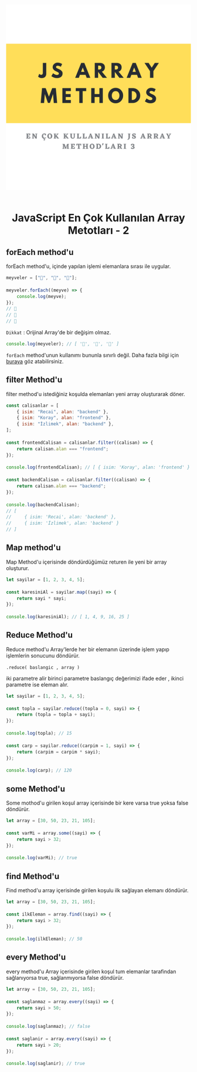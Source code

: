 <center><img  src="./images/jsarraymethod3.png" alt="en çok kullanılan method image" width="600"/>
</center>
<br>

<center>

# JavaScript En Çok Kullanılan Array Metotları - 2

</center>

## forEach method'u

forEach method'u, içinde yapılan işlemi elemanlara sırası ile uygular.

```javascript
meyveler = ["🍎", "🍌", "🍉"];

meyveler.forEach((meyve) => {
    console.log(meyve);
});
// 🍎
// 🍌
// 🍉
```

`Dikkat` : Orijinal Array'de bir değişim olmaz.

```javascript
console.log(meyveler); // [ '🍎', '🍌', '🍉' ]
```

`forEach` method'unun kullanımı bununla sınırlı değil. Daha fazla bilgi için [buraya](https://www.w3schools.com/jsref/jsref_foreach.asp) göz atabilirsiniz.

## filter Method'u

filter method'u istediğiniz koşulda elemanları yeni array oluşturarak döner.

```javascript
const calisanlar = [
    { isim: "Recai", alan: "backend" },
    { isim: "Koray", alan: "frontend" },
    { isim: "İzlimek", alan: "backend" },
];

const frontendCalisan = calisanlar.filter((calisan) => {
    return calisan.alan === "frontend";
});

console.log(frontendCalisan); // [ { isim: 'Koray', alan: 'frontend' } ]

const backendCalisan = calisanlar.filter((calisan) => {
    return calisan.alan === "backend";
});

console.log(backendCalisan);
// [
//     { isim: 'Recai', alan: 'backend' },
//     { isim: 'İzlimek', alan: 'backend' }
// ]
```

## Map method'u

Map Method'u içerisinde döndürdüğümüz returen ile yeni bir array oluşturur.

```javascript
let sayilar = [1, 2, 3, 4, 5];

const karesiniAl = sayilar.map((sayi) => {
    return sayi * sayi;
});

console.log(karesiniAl); // [ 1, 4, 9, 16, 25 ]
```

## Reduce Method'u

Reduce method'u Array'lerde her bir elemanın üzerinde işlem yapıp işlemlerin sonucunu döndürür.

`.reduce( baslangic , array )`

iki parametre alir birinci parametre baslangıç değerimizi ifade eder , ikinci parametre ise eleman alır.

```javascript
let sayilar = [1, 2, 3, 4, 5];

const topla = sayilar.reduce((topla = 0, sayi) => {
    return (topla = topla + sayi);
});

console.log(topla); // 15

const carp = sayilar.reduce((carpim = 1, sayi) => {
    return (carpim = carpim * sayi);
});

console.log(carp); // 120
```

## some Method'u

Some mothod'u girilen koşul array içerisinde bir kere varsa true yoksa false döndürür.

```javascript
let array = [30, 50, 23, 21, 105];

const varMi = array.some((sayi) => {
    return sayi > 32;
});

console.log(varMi); // true
```

## find Method'u

Find method'u array içerisinde girilen koşulu ilk sağlayan elemanı döndürür.

```javascript
let array = [30, 50, 23, 21, 105];

const ilkEleman = array.find((sayi) => {
    return sayi > 32;
});

console.log(ilkEleman); // 50
```

## every Method'u

every method'u Array içerisinde girilen koşul tum elemanlar tarafindan sağlanıyorsa true, sağlanmıyorsa false döndürür.

```javascript
let array = [30, 50, 23, 21, 105];

const saglanmaz = array.every((sayi) => {
    return sayi > 50;
});

console.log(saglanmaz); // false

const saglanir = array.every((sayi) => {
    return sayi > 20;
});

console.log(saglanir); // true
```

